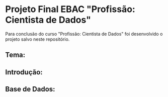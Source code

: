 # Projeto Final EBAC "Profissão: Cientista de Dados"

Para conclusão do curso "Profissão: Cientista de Dados" foi desenvolvido o projeto salvo neste repositório. 

## Tema:

## Introdução:

## Base de Dados:
